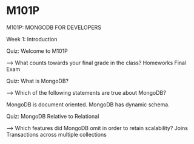 # M101P
M101P: MONGODB FOR DEVELOPERS

Week 1: Introduction

Quiz: Welcome to M101P

--> What counts towards your final grade in the class?
Homeworks
Final Exam

Quiz: What is MongoDB?

--> Which of the following statements are true about MongoDB?

MongoDB is document oriented.
MongoDB has dynamic schema.

Quiz: MongoDB Relative to Relational

--> Which features did MongoDB omit in order to retain scalability?
Joins
Transactions across multiple collections

